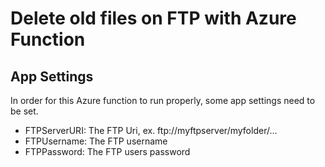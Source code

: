 # Delete old files on FTP with Azure Function

## App Settings
In order for this Azure function to run properly, some app settings need to be set.

* FTPServerURI: The FTP Uri, ex. ftp://myftpserver/myfolder/...
* FTPUsername: The FTP username
* FTPPassword: The FTP users password 